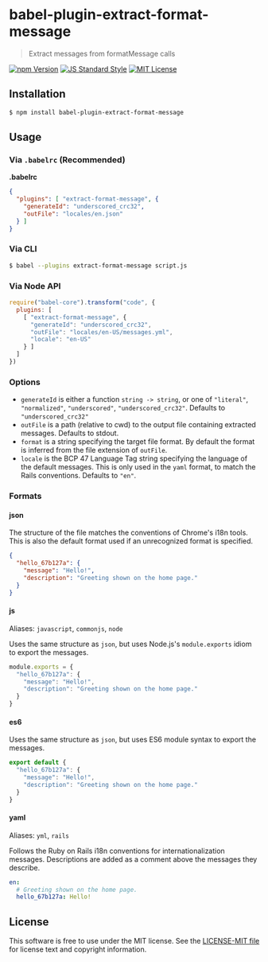 # babel-plugin-extract-format-message

> Extract messages from formatMessage calls

[![npm Version][npm-image]][npm]
[![JS Standard Style][style-image]][style]
[![MIT License][license-image]][LICENSE]


## Installation

```sh
$ npm install babel-plugin-extract-format-message
```


## Usage

### Via `.babelrc` (Recommended)

**.babelrc**

```json
{
  "plugins": [ "extract-format-message", {
    "generateId": "underscored_crc32",
    "outFile": "locales/en.json"
  } ]
}
```

### Via CLI

```sh
$ babel --plugins extract-format-message script.js
```

### Via Node API

```javascript
require("babel-core").transform("code", {
  plugins: [
    [ "extract-format-message", {
      "generateId": "underscored_crc32",
      "outFile": "locales/en-US/messages.yml",
      "locale": "en-US"
    } ]
  ]
})
```

### Options

* `generateId` is either a function `string -> string`, or one of `"literal"`, `"normalized"`, `"underscored"`, `"underscored_crc32"`. Defaults to `"underscored_crc32"`
* `outFile` is a path (relative to cwd) to the output file containing extracted messages. Defaults to stdout.
* `format` is a string specifying the target file format. By default the format is inferred from the file extension of `outFile`.
* `locale` is the BCP 47 Language Tag string specifying the language of the default messages. This is only used in the `yaml` format, to match the Rails conventions. Defaults to `"en"`.

### Formats

#### json

The structure of the file matches the conventions of Chrome's i18n tools. This is also the default format used if an unrecognized format is specified.

```json
{
  "hello_67b127a": {
    "message": "Hello!",
    "description": "Greeting shown on the home page."
  }
}
```

#### js

Aliases: `javascript`, `commonjs`, `node`

Uses the same structure as `json`, but uses Node.js's `module.exports` idiom to export the messages.

```js
module.exports = {
  "hello_67b127a": {
    "message": "Hello!",
    "description": "Greeting shown on the home page."
  }
}
```

#### es6

Uses the same structure as `json`, but uses ES6 module syntax to export the messages.

```javascript
export default {
  "hello_67b127a": {
    "message": "Hello!",
    "description": "Greeting shown on the home page."
  }
}
```

#### yaml

Aliases: `yml`, `rails`

Follows the Ruby on Rails i18n conventions for internationalization messages. Descriptions are added as a comment above the messages they describe.

```yaml
en:
  # Greeting shown on the home page.
  hello_67b127a: Hello!
```


License
-------

This software is free to use under the MIT license. See the [LICENSE-MIT file][LICENSE] for license text and copyright information.


[npm]: https://www.npmjs.org/package/babel-plugin-extract-format-message
[npm-image]: https://img.shields.io/npm/v/babel-plugin-extract-format-message.svg
[style]: https://github.com/feross/standard
[style-image]: https://img.shields.io/badge/code%20style-standard-brightgreen.svg
[license-image]: https://img.shields.io/npm/l/format-message.svg
[LICENSE]: https://github.com/format-message/format-message/blob/master/LICENSE-MIT

